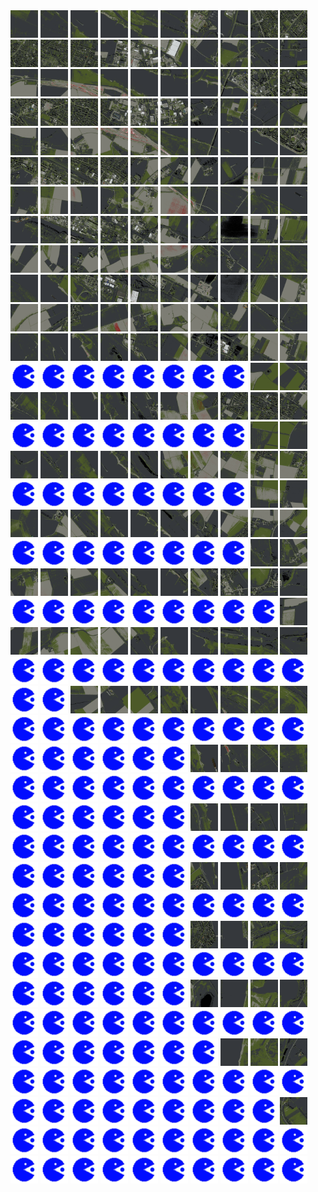 <html>
<div>
<img src="https://github.com/HakkaTjakka/NL_TILE_MAP/blob/main/18/633/-1035/r.6330.-10350.png" height="44" width="44">
<img src="https://github.com/HakkaTjakka/NL_TILE_MAP/blob/main/18/633/-1035/r.6331.-10350.png" height="44" width="44">
<img src="https://github.com/HakkaTjakka/NL_TILE_MAP/blob/main/18/633/-1035/r.6332.-10350.png" height="44" width="44">
<img src="https://github.com/HakkaTjakka/NL_TILE_MAP/blob/main/18/633/-1035/r.6333.-10350.png" height="44" width="44">
<img src="https://github.com/HakkaTjakka/NL_TILE_MAP/blob/main/18/633/-1035/r.6334.-10350.png" height="44" width="44">
<img src="https://github.com/HakkaTjakka/NL_TILE_MAP/blob/main/18/633/-1035/r.6335.-10350.png" height="44" width="44">
<img src="https://github.com/HakkaTjakka/NL_TILE_MAP/blob/main/18/633/-1035/r.6336.-10350.png" height="44" width="44">
<img src="https://github.com/HakkaTjakka/NL_TILE_MAP/blob/main/18/633/-1035/r.6337.-10350.png" height="44" width="44">
<img src="https://github.com/HakkaTjakka/NL_TILE_MAP/blob/main/18/633/-1035/r.6338.-10350.png" height="44" width="44">
<img src="https://github.com/HakkaTjakka/NL_TILE_MAP/blob/main/18/633/-1035/r.6339.-10350.png" height="44" width="44">
<img src="https://github.com/HakkaTjakka/NL_TILE_MAP/blob/main/18/634/-1035/r.6340.-10350.png" height="44" width="44">
<img src="https://github.com/HakkaTjakka/NL_TILE_MAP/blob/main/18/634/-1035/r.6341.-10350.png" height="44" width="44">
<img src="https://github.com/HakkaTjakka/NL_TILE_MAP/blob/main/18/634/-1035/r.6342.-10350.png" height="44" width="44">
<img src="https://github.com/HakkaTjakka/NL_TILE_MAP/blob/main/18/634/-1035/r.6343.-10350.png" height="44" width="44">
<img src="https://github.com/HakkaTjakka/NL_TILE_MAP/blob/main/18/634/-1035/r.6344.-10350.png" height="44" width="44">
<img src="https://github.com/HakkaTjakka/NL_TILE_MAP/blob/main/18/634/-1035/r.6345.-10350.png" height="44" width="44">
<img src="https://github.com/HakkaTjakka/NL_TILE_MAP/blob/main/18/634/-1035/r.6346.-10350.png" height="44" width="44">
<img src="https://github.com/HakkaTjakka/NL_TILE_MAP/blob/main/18/634/-1035/r.6347.-10350.png" height="44" width="44">
<img src="https://github.com/HakkaTjakka/NL_TILE_MAP/blob/main/18/634/-1035/r.6348.-10350.png" height="44" width="44">
<img src="https://github.com/HakkaTjakka/NL_TILE_MAP/blob/main/18/634/-1035/r.6349.-10350.png" height="44" width="44">
<br>
<img src="https://github.com/HakkaTjakka/NL_TILE_MAP/blob/main/18/633/-1035/r.6330.-10349.png" height="44" width="44">
<img src="https://github.com/HakkaTjakka/NL_TILE_MAP/blob/main/18/633/-1035/r.6331.-10349.png" height="44" width="44">
<img src="https://github.com/HakkaTjakka/NL_TILE_MAP/blob/main/18/633/-1035/r.6332.-10349.png" height="44" width="44">
<img src="https://github.com/HakkaTjakka/NL_TILE_MAP/blob/main/18/633/-1035/r.6333.-10349.png" height="44" width="44">
<img src="https://github.com/HakkaTjakka/NL_TILE_MAP/blob/main/18/633/-1035/r.6334.-10349.png" height="44" width="44">
<img src="https://github.com/HakkaTjakka/NL_TILE_MAP/blob/main/18/633/-1035/r.6335.-10349.png" height="44" width="44">
<img src="https://github.com/HakkaTjakka/NL_TILE_MAP/blob/main/18/633/-1035/r.6336.-10349.png" height="44" width="44">
<img src="https://github.com/HakkaTjakka/NL_TILE_MAP/blob/main/18/633/-1035/r.6337.-10349.png" height="44" width="44">
<img src="https://github.com/HakkaTjakka/NL_TILE_MAP/blob/main/18/633/-1035/r.6338.-10349.png" height="44" width="44">
<img src="https://github.com/HakkaTjakka/NL_TILE_MAP/blob/main/18/633/-1035/r.6339.-10349.png" height="44" width="44">
<img src="https://github.com/HakkaTjakka/NL_TILE_MAP/blob/main/18/634/-1035/r.6340.-10349.png" height="44" width="44">
<img src="https://github.com/HakkaTjakka/NL_TILE_MAP/blob/main/18/634/-1035/r.6341.-10349.png" height="44" width="44">
<img src="https://github.com/HakkaTjakka/NL_TILE_MAP/blob/main/18/634/-1035/r.6342.-10349.png" height="44" width="44">
<img src="https://github.com/HakkaTjakka/NL_TILE_MAP/blob/main/18/634/-1035/r.6343.-10349.png" height="44" width="44">
<img src="https://github.com/HakkaTjakka/NL_TILE_MAP/blob/main/18/634/-1035/r.6344.-10349.png" height="44" width="44">
<img src="https://github.com/HakkaTjakka/NL_TILE_MAP/blob/main/18/634/-1035/r.6345.-10349.png" height="44" width="44">
<img src="https://github.com/HakkaTjakka/NL_TILE_MAP/blob/main/18/634/-1035/r.6346.-10349.png" height="44" width="44">
<img src="https://github.com/HakkaTjakka/NL_TILE_MAP/blob/main/18/634/-1035/r.6347.-10349.png" height="44" width="44">
<img src="https://github.com/HakkaTjakka/NL_TILE_MAP/blob/main/18/634/-1035/r.6348.-10349.png" height="44" width="44">
<img src="https://github.com/HakkaTjakka/NL_TILE_MAP/blob/main/18/634/-1035/r.6349.-10349.png" height="44" width="44">
<br>
<img src="https://github.com/HakkaTjakka/NL_TILE_MAP/blob/main/18/633/-1035/r.6330.-10348.png" height="44" width="44">
<img src="https://github.com/HakkaTjakka/NL_TILE_MAP/blob/main/18/633/-1035/r.6331.-10348.png" height="44" width="44">
<img src="https://github.com/HakkaTjakka/NL_TILE_MAP/blob/main/18/633/-1035/r.6332.-10348.png" height="44" width="44">
<img src="https://github.com/HakkaTjakka/NL_TILE_MAP/blob/main/18/633/-1035/r.6333.-10348.png" height="44" width="44">
<img src="https://github.com/HakkaTjakka/NL_TILE_MAP/blob/main/18/633/-1035/r.6334.-10348.png" height="44" width="44">
<img src="https://github.com/HakkaTjakka/NL_TILE_MAP/blob/main/18/633/-1035/r.6335.-10348.png" height="44" width="44">
<img src="https://github.com/HakkaTjakka/NL_TILE_MAP/blob/main/18/633/-1035/r.6336.-10348.png" height="44" width="44">
<img src="https://github.com/HakkaTjakka/NL_TILE_MAP/blob/main/18/633/-1035/r.6337.-10348.png" height="44" width="44">
<img src="https://github.com/HakkaTjakka/NL_TILE_MAP/blob/main/18/633/-1035/r.6338.-10348.png" height="44" width="44">
<img src="https://github.com/HakkaTjakka/NL_TILE_MAP/blob/main/18/633/-1035/r.6339.-10348.png" height="44" width="44">
<img src="https://github.com/HakkaTjakka/NL_TILE_MAP/blob/main/18/634/-1035/r.6340.-10348.png" height="44" width="44">
<img src="https://github.com/HakkaTjakka/NL_TILE_MAP/blob/main/18/634/-1035/r.6341.-10348.png" height="44" width="44">
<img src="https://github.com/HakkaTjakka/NL_TILE_MAP/blob/main/18/634/-1035/r.6342.-10348.png" height="44" width="44">
<img src="https://github.com/HakkaTjakka/NL_TILE_MAP/blob/main/18/634/-1035/r.6343.-10348.png" height="44" width="44">
<img src="https://github.com/HakkaTjakka/NL_TILE_MAP/blob/main/18/634/-1035/r.6344.-10348.png" height="44" width="44">
<img src="https://github.com/HakkaTjakka/NL_TILE_MAP/blob/main/18/634/-1035/r.6345.-10348.png" height="44" width="44">
<img src="https://github.com/HakkaTjakka/NL_TILE_MAP/blob/main/18/634/-1035/r.6346.-10348.png" height="44" width="44">
<img src="https://github.com/HakkaTjakka/NL_TILE_MAP/blob/main/18/634/-1035/r.6347.-10348.png" height="44" width="44">
<img src="https://github.com/HakkaTjakka/NL_TILE_MAP/blob/main/18/634/-1035/r.6348.-10348.png" height="44" width="44">
<img src="https://github.com/HakkaTjakka/NL_TILE_MAP/blob/main/18/634/-1035/r.6349.-10348.png" height="44" width="44">
<br>
<img src="https://github.com/HakkaTjakka/NL_TILE_MAP/blob/main/18/633/-1035/r.6330.-10347.png" height="44" width="44">
<img src="https://github.com/HakkaTjakka/NL_TILE_MAP/blob/main/18/633/-1035/r.6331.-10347.png" height="44" width="44">
<img src="https://github.com/HakkaTjakka/NL_TILE_MAP/blob/main/18/633/-1035/r.6332.-10347.png" height="44" width="44">
<img src="https://github.com/HakkaTjakka/NL_TILE_MAP/blob/main/18/633/-1035/r.6333.-10347.png" height="44" width="44">
<img src="https://github.com/HakkaTjakka/NL_TILE_MAP/blob/main/18/633/-1035/r.6334.-10347.png" height="44" width="44">
<img src="https://github.com/HakkaTjakka/NL_TILE_MAP/blob/main/18/633/-1035/r.6335.-10347.png" height="44" width="44">
<img src="https://github.com/HakkaTjakka/NL_TILE_MAP/blob/main/18/633/-1035/r.6336.-10347.png" height="44" width="44">
<img src="https://github.com/HakkaTjakka/NL_TILE_MAP/blob/main/18/633/-1035/r.6337.-10347.png" height="44" width="44">
<img src="https://github.com/HakkaTjakka/NL_TILE_MAP/blob/main/18/633/-1035/r.6338.-10347.png" height="44" width="44">
<img src="https://github.com/HakkaTjakka/NL_TILE_MAP/blob/main/18/633/-1035/r.6339.-10347.png" height="44" width="44">
<img src="https://github.com/HakkaTjakka/NL_TILE_MAP/blob/main/18/634/-1035/r.6340.-10347.png" height="44" width="44">
<img src="https://github.com/HakkaTjakka/NL_TILE_MAP/blob/main/18/634/-1035/r.6341.-10347.png" height="44" width="44">
<img src="https://github.com/HakkaTjakka/NL_TILE_MAP/blob/main/18/634/-1035/r.6342.-10347.png" height="44" width="44">
<img src="https://github.com/HakkaTjakka/NL_TILE_MAP/blob/main/18/634/-1035/r.6343.-10347.png" height="44" width="44">
<img src="https://github.com/HakkaTjakka/NL_TILE_MAP/blob/main/18/634/-1035/r.6344.-10347.png" height="44" width="44">
<img src="https://github.com/HakkaTjakka/NL_TILE_MAP/blob/main/18/634/-1035/r.6345.-10347.png" height="44" width="44">
<img src="https://github.com/HakkaTjakka/NL_TILE_MAP/blob/main/18/634/-1035/r.6346.-10347.png" height="44" width="44">
<img src="https://github.com/HakkaTjakka/NL_TILE_MAP/blob/main/18/634/-1035/r.6347.-10347.png" height="44" width="44">
<img src="https://github.com/HakkaTjakka/NL_TILE_MAP/blob/main/18/634/-1035/r.6348.-10347.png" height="44" width="44">
<img src="https://github.com/HakkaTjakka/NL_TILE_MAP/blob/main/18/634/-1035/r.6349.-10347.png" height="44" width="44">
<br>
<img src="https://github.com/HakkaTjakka/NL_TILE_MAP/blob/main/18/633/-1035/r.6330.-10346.png" height="44" width="44">
<img src="https://github.com/HakkaTjakka/NL_TILE_MAP/blob/main/18/633/-1035/r.6331.-10346.png" height="44" width="44">
<img src="https://github.com/HakkaTjakka/NL_TILE_MAP/blob/main/18/633/-1035/r.6332.-10346.png" height="44" width="44">
<img src="https://github.com/HakkaTjakka/NL_TILE_MAP/blob/main/18/633/-1035/r.6333.-10346.png" height="44" width="44">
<img src="https://github.com/HakkaTjakka/NL_TILE_MAP/blob/main/18/633/-1035/r.6334.-10346.png" height="44" width="44">
<img src="https://github.com/HakkaTjakka/NL_TILE_MAP/blob/main/18/633/-1035/r.6335.-10346.png" height="44" width="44">
<img src="https://github.com/HakkaTjakka/NL_TILE_MAP/blob/main/18/633/-1035/r.6336.-10346.png" height="44" width="44">
<img src="https://github.com/HakkaTjakka/NL_TILE_MAP/blob/main/18/633/-1035/r.6337.-10346.png" height="44" width="44">
<img src="https://github.com/HakkaTjakka/NL_TILE_MAP/blob/main/18/633/-1035/r.6338.-10346.png" height="44" width="44">
<img src="https://github.com/HakkaTjakka/NL_TILE_MAP/blob/main/18/633/-1035/r.6339.-10346.png" height="44" width="44">
<img src="https://github.com/HakkaTjakka/NL_TILE_MAP/blob/main/18/634/-1035/r.6340.-10346.png" height="44" width="44">
<img src="https://github.com/HakkaTjakka/NL_TILE_MAP/blob/main/18/634/-1035/r.6341.-10346.png" height="44" width="44">
<img src="https://github.com/HakkaTjakka/NL_TILE_MAP/blob/main/18/634/-1035/r.6342.-10346.png" height="44" width="44">
<img src="https://github.com/HakkaTjakka/NL_TILE_MAP/blob/main/18/634/-1035/r.6343.-10346.png" height="44" width="44">
<img src="https://github.com/HakkaTjakka/NL_TILE_MAP/blob/main/18/634/-1035/r.6344.-10346.png" height="44" width="44">
<img src="https://github.com/HakkaTjakka/NL_TILE_MAP/blob/main/18/634/-1035/r.6345.-10346.png" height="44" width="44">
<img src="https://github.com/HakkaTjakka/NL_TILE_MAP/blob/main/18/634/-1035/r.6346.-10346.png" height="44" width="44">
<img src="https://github.com/HakkaTjakka/NL_TILE_MAP/blob/main/18/634/-1035/r.6347.-10346.png" height="44" width="44">
<img src="https://github.com/HakkaTjakka/NL_TILE_MAP/blob/main/18/634/-1035/r.6348.-10346.png" height="44" width="44">
<img src="https://github.com/HakkaTjakka/NL_TILE_MAP/blob/main/18/634/-1035/r.6349.-10346.png" height="44" width="44">
<br>
<img src="https://github.com/HakkaTjakka/NL_TILE_MAP/blob/main/18/633/-1035/r.6330.-10345.png" height="44" width="44">
<img src="https://github.com/HakkaTjakka/NL_TILE_MAP/blob/main/18/633/-1035/r.6331.-10345.png" height="44" width="44">
<img src="https://github.com/HakkaTjakka/NL_TILE_MAP/blob/main/18/633/-1035/r.6332.-10345.png" height="44" width="44">
<img src="https://github.com/HakkaTjakka/NL_TILE_MAP/blob/main/18/633/-1035/r.6333.-10345.png" height="44" width="44">
<img src="https://github.com/HakkaTjakka/NL_TILE_MAP/blob/main/18/633/-1035/r.6334.-10345.png" height="44" width="44">
<img src="https://github.com/HakkaTjakka/NL_TILE_MAP/blob/main/18/633/-1035/r.6335.-10345.png" height="44" width="44">
<img src="https://github.com/HakkaTjakka/NL_TILE_MAP/blob/main/18/633/-1035/r.6336.-10345.png" height="44" width="44">
<img src="https://github.com/HakkaTjakka/NL_TILE_MAP/blob/main/18/633/-1035/r.6337.-10345.png" height="44" width="44">
<img src="https://github.com/HakkaTjakka/NL_TILE_MAP/blob/main/18/633/-1035/r.6338.-10345.png" height="44" width="44">
<img src="https://github.com/HakkaTjakka/NL_TILE_MAP/blob/main/18/633/-1035/r.6339.-10345.png" height="44" width="44">
<img src="https://github.com/HakkaTjakka/NL_TILE_MAP/blob/main/18/634/-1035/r.6340.-10345.png" height="44" width="44">
<img src="https://github.com/HakkaTjakka/NL_TILE_MAP/blob/main/18/634/-1035/r.6341.-10345.png" height="44" width="44">
<img src="https://github.com/HakkaTjakka/NL_TILE_MAP/blob/main/18/634/-1035/r.6342.-10345.png" height="44" width="44">
<img src="https://github.com/HakkaTjakka/NL_TILE_MAP/blob/main/18/634/-1035/r.6343.-10345.png" height="44" width="44">
<img src="https://github.com/HakkaTjakka/NL_TILE_MAP/blob/main/18/634/-1035/r.6344.-10345.png" height="44" width="44">
<img src="https://github.com/HakkaTjakka/NL_TILE_MAP/blob/main/18/634/-1035/r.6345.-10345.png" height="44" width="44">
<img src="https://github.com/HakkaTjakka/NL_TILE_MAP/blob/main/18/634/-1035/r.6346.-10345.png" height="44" width="44">
<img src="https://github.com/HakkaTjakka/NL_TILE_MAP/blob/main/18/634/-1035/r.6347.-10345.png" height="44" width="44">
<img src="https://github.com/HakkaTjakka/NL_TILE_MAP/blob/main/18/634/-1035/r.6348.-10345.png" height="44" width="44">
<img src="https://github.com/HakkaTjakka/NL_TILE_MAP/blob/main/18/634/-1035/r.6349.-10345.png" height="44" width="44">
<br>
<img src="https://github.com/HakkaTjakka/NL_TILE_MAP/blob/main/source.png" height="44" width="44">
<img src="https://github.com/HakkaTjakka/NL_TILE_MAP/blob/main/source.png" height="44" width="44">
<img src="https://github.com/HakkaTjakka/NL_TILE_MAP/blob/main/source.png" height="44" width="44">
<img src="https://github.com/HakkaTjakka/NL_TILE_MAP/blob/main/source.png" height="44" width="44">
<img src="https://github.com/HakkaTjakka/NL_TILE_MAP/blob/main/source.png" height="44" width="44">
<img src="https://github.com/HakkaTjakka/NL_TILE_MAP/blob/main/source.png" height="44" width="44">
<img src="https://github.com/HakkaTjakka/NL_TILE_MAP/blob/main/source.png" height="44" width="44">
<img src="https://github.com/HakkaTjakka/NL_TILE_MAP/blob/main/source.png" height="44" width="44">
<img src="https://github.com/HakkaTjakka/NL_TILE_MAP/blob/main/18/633/-1035/r.6338.-10344.png" height="44" width="44">
<img src="https://github.com/HakkaTjakka/NL_TILE_MAP/blob/main/18/633/-1035/r.6339.-10344.png" height="44" width="44">
<img src="https://github.com/HakkaTjakka/NL_TILE_MAP/blob/main/18/634/-1035/r.6340.-10344.png" height="44" width="44">
<img src="https://github.com/HakkaTjakka/NL_TILE_MAP/blob/main/18/634/-1035/r.6341.-10344.png" height="44" width="44">
<img src="https://github.com/HakkaTjakka/NL_TILE_MAP/blob/main/18/634/-1035/r.6342.-10344.png" height="44" width="44">
<img src="https://github.com/HakkaTjakka/NL_TILE_MAP/blob/main/18/634/-1035/r.6343.-10344.png" height="44" width="44">
<img src="https://github.com/HakkaTjakka/NL_TILE_MAP/blob/main/18/634/-1035/r.6344.-10344.png" height="44" width="44">
<img src="https://github.com/HakkaTjakka/NL_TILE_MAP/blob/main/18/634/-1035/r.6345.-10344.png" height="44" width="44">
<img src="https://github.com/HakkaTjakka/NL_TILE_MAP/blob/main/18/634/-1035/r.6346.-10344.png" height="44" width="44">
<img src="https://github.com/HakkaTjakka/NL_TILE_MAP/blob/main/18/634/-1035/r.6347.-10344.png" height="44" width="44">
<img src="https://github.com/HakkaTjakka/NL_TILE_MAP/blob/main/18/634/-1035/r.6348.-10344.png" height="44" width="44">
<img src="https://github.com/HakkaTjakka/NL_TILE_MAP/blob/main/18/634/-1035/r.6349.-10344.png" height="44" width="44">
<br>
<img src="https://github.com/HakkaTjakka/NL_TILE_MAP/blob/main/source.png" height="44" width="44">
<img src="https://github.com/HakkaTjakka/NL_TILE_MAP/blob/main/source.png" height="44" width="44">
<img src="https://github.com/HakkaTjakka/NL_TILE_MAP/blob/main/source.png" height="44" width="44">
<img src="https://github.com/HakkaTjakka/NL_TILE_MAP/blob/main/source.png" height="44" width="44">
<img src="https://github.com/HakkaTjakka/NL_TILE_MAP/blob/main/source.png" height="44" width="44">
<img src="https://github.com/HakkaTjakka/NL_TILE_MAP/blob/main/source.png" height="44" width="44">
<img src="https://github.com/HakkaTjakka/NL_TILE_MAP/blob/main/source.png" height="44" width="44">
<img src="https://github.com/HakkaTjakka/NL_TILE_MAP/blob/main/source.png" height="44" width="44">
<img src="https://github.com/HakkaTjakka/NL_TILE_MAP/blob/main/18/633/-1035/r.6338.-10343.png" height="44" width="44">
<img src="https://github.com/HakkaTjakka/NL_TILE_MAP/blob/main/18/633/-1035/r.6339.-10343.png" height="44" width="44">
<img src="https://github.com/HakkaTjakka/NL_TILE_MAP/blob/main/18/634/-1035/r.6340.-10343.png" height="44" width="44">
<img src="https://github.com/HakkaTjakka/NL_TILE_MAP/blob/main/18/634/-1035/r.6341.-10343.png" height="44" width="44">
<img src="https://github.com/HakkaTjakka/NL_TILE_MAP/blob/main/18/634/-1035/r.6342.-10343.png" height="44" width="44">
<img src="https://github.com/HakkaTjakka/NL_TILE_MAP/blob/main/18/634/-1035/r.6343.-10343.png" height="44" width="44">
<img src="https://github.com/HakkaTjakka/NL_TILE_MAP/blob/main/18/634/-1035/r.6344.-10343.png" height="44" width="44">
<img src="https://github.com/HakkaTjakka/NL_TILE_MAP/blob/main/18/634/-1035/r.6345.-10343.png" height="44" width="44">
<img src="https://github.com/HakkaTjakka/NL_TILE_MAP/blob/main/18/634/-1035/r.6346.-10343.png" height="44" width="44">
<img src="https://github.com/HakkaTjakka/NL_TILE_MAP/blob/main/18/634/-1035/r.6347.-10343.png" height="44" width="44">
<img src="https://github.com/HakkaTjakka/NL_TILE_MAP/blob/main/18/634/-1035/r.6348.-10343.png" height="44" width="44">
<img src="https://github.com/HakkaTjakka/NL_TILE_MAP/blob/main/18/634/-1035/r.6349.-10343.png" height="44" width="44">
<br>
<img src="https://github.com/HakkaTjakka/NL_TILE_MAP/blob/main/source.png" height="44" width="44">
<img src="https://github.com/HakkaTjakka/NL_TILE_MAP/blob/main/source.png" height="44" width="44">
<img src="https://github.com/HakkaTjakka/NL_TILE_MAP/blob/main/source.png" height="44" width="44">
<img src="https://github.com/HakkaTjakka/NL_TILE_MAP/blob/main/source.png" height="44" width="44">
<img src="https://github.com/HakkaTjakka/NL_TILE_MAP/blob/main/source.png" height="44" width="44">
<img src="https://github.com/HakkaTjakka/NL_TILE_MAP/blob/main/source.png" height="44" width="44">
<img src="https://github.com/HakkaTjakka/NL_TILE_MAP/blob/main/source.png" height="44" width="44">
<img src="https://github.com/HakkaTjakka/NL_TILE_MAP/blob/main/source.png" height="44" width="44">
<img src="https://github.com/HakkaTjakka/NL_TILE_MAP/blob/main/18/633/-1035/r.6338.-10342.png" height="44" width="44">
<img src="https://github.com/HakkaTjakka/NL_TILE_MAP/blob/main/18/633/-1035/r.6339.-10342.png" height="44" width="44">
<img src="https://github.com/HakkaTjakka/NL_TILE_MAP/blob/main/18/634/-1035/r.6340.-10342.png" height="44" width="44">
<img src="https://github.com/HakkaTjakka/NL_TILE_MAP/blob/main/18/634/-1035/r.6341.-10342.png" height="44" width="44">
<img src="https://github.com/HakkaTjakka/NL_TILE_MAP/blob/main/18/634/-1035/r.6342.-10342.png" height="44" width="44">
<img src="https://github.com/HakkaTjakka/NL_TILE_MAP/blob/main/18/634/-1035/r.6343.-10342.png" height="44" width="44">
<img src="https://github.com/HakkaTjakka/NL_TILE_MAP/blob/main/18/634/-1035/r.6344.-10342.png" height="44" width="44">
<img src="https://github.com/HakkaTjakka/NL_TILE_MAP/blob/main/18/634/-1035/r.6345.-10342.png" height="44" width="44">
<img src="https://github.com/HakkaTjakka/NL_TILE_MAP/blob/main/18/634/-1035/r.6346.-10342.png" height="44" width="44">
<img src="https://github.com/HakkaTjakka/NL_TILE_MAP/blob/main/18/634/-1035/r.6347.-10342.png" height="44" width="44">
<img src="https://github.com/HakkaTjakka/NL_TILE_MAP/blob/main/18/634/-1035/r.6348.-10342.png" height="44" width="44">
<img src="https://github.com/HakkaTjakka/NL_TILE_MAP/blob/main/18/634/-1035/r.6349.-10342.png" height="44" width="44">
<br>
<img src="https://github.com/HakkaTjakka/NL_TILE_MAP/blob/main/source.png" height="44" width="44">
<img src="https://github.com/HakkaTjakka/NL_TILE_MAP/blob/main/source.png" height="44" width="44">
<img src="https://github.com/HakkaTjakka/NL_TILE_MAP/blob/main/source.png" height="44" width="44">
<img src="https://github.com/HakkaTjakka/NL_TILE_MAP/blob/main/source.png" height="44" width="44">
<img src="https://github.com/HakkaTjakka/NL_TILE_MAP/blob/main/source.png" height="44" width="44">
<img src="https://github.com/HakkaTjakka/NL_TILE_MAP/blob/main/source.png" height="44" width="44">
<img src="https://github.com/HakkaTjakka/NL_TILE_MAP/blob/main/source.png" height="44" width="44">
<img src="https://github.com/HakkaTjakka/NL_TILE_MAP/blob/main/source.png" height="44" width="44">
<img src="https://github.com/HakkaTjakka/NL_TILE_MAP/blob/main/18/633/-1035/r.6338.-10341.png" height="44" width="44">
<img src="https://github.com/HakkaTjakka/NL_TILE_MAP/blob/main/18/633/-1035/r.6339.-10341.png" height="44" width="44">
<img src="https://github.com/HakkaTjakka/NL_TILE_MAP/blob/main/18/634/-1035/r.6340.-10341.png" height="44" width="44">
<img src="https://github.com/HakkaTjakka/NL_TILE_MAP/blob/main/18/634/-1035/r.6341.-10341.png" height="44" width="44">
<img src="https://github.com/HakkaTjakka/NL_TILE_MAP/blob/main/18/634/-1035/r.6342.-10341.png" height="44" width="44">
<img src="https://github.com/HakkaTjakka/NL_TILE_MAP/blob/main/18/634/-1035/r.6343.-10341.png" height="44" width="44">
<img src="https://github.com/HakkaTjakka/NL_TILE_MAP/blob/main/18/634/-1035/r.6344.-10341.png" height="44" width="44">
<img src="https://github.com/HakkaTjakka/NL_TILE_MAP/blob/main/18/634/-1035/r.6345.-10341.png" height="44" width="44">
<img src="https://github.com/HakkaTjakka/NL_TILE_MAP/blob/main/18/634/-1035/r.6346.-10341.png" height="44" width="44">
<img src="https://github.com/HakkaTjakka/NL_TILE_MAP/blob/main/18/634/-1035/r.6347.-10341.png" height="44" width="44">
<img src="https://github.com/HakkaTjakka/NL_TILE_MAP/blob/main/18/634/-1035/r.6348.-10341.png" height="44" width="44">
<img src="https://github.com/HakkaTjakka/NL_TILE_MAP/blob/main/18/634/-1035/r.6349.-10341.png" height="44" width="44">
<br>
<img src="https://github.com/HakkaTjakka/NL_TILE_MAP/blob/main/source.png" height="44" width="44">
<img src="https://github.com/HakkaTjakka/NL_TILE_MAP/blob/main/source.png" height="44" width="44">
<img src="https://github.com/HakkaTjakka/NL_TILE_MAP/blob/main/source.png" height="44" width="44">
<img src="https://github.com/HakkaTjakka/NL_TILE_MAP/blob/main/source.png" height="44" width="44">
<img src="https://github.com/HakkaTjakka/NL_TILE_MAP/blob/main/source.png" height="44" width="44">
<img src="https://github.com/HakkaTjakka/NL_TILE_MAP/blob/main/source.png" height="44" width="44">
<img src="https://github.com/HakkaTjakka/NL_TILE_MAP/blob/main/source.png" height="44" width="44">
<img src="https://github.com/HakkaTjakka/NL_TILE_MAP/blob/main/source.png" height="44" width="44">
<img src="https://github.com/HakkaTjakka/NL_TILE_MAP/blob/main/source.png" height="44" width="44">
<img src="https://github.com/HakkaTjakka/NL_TILE_MAP/blob/main/18/633/-1034/r.6339.-10340.png" height="44" width="44">
<img src="https://github.com/HakkaTjakka/NL_TILE_MAP/blob/main/18/634/-1034/r.6340.-10340.png" height="44" width="44">
<img src="https://github.com/HakkaTjakka/NL_TILE_MAP/blob/main/18/634/-1034/r.6341.-10340.png" height="44" width="44">
<img src="https://github.com/HakkaTjakka/NL_TILE_MAP/blob/main/18/634/-1034/r.6342.-10340.png" height="44" width="44">
<img src="https://github.com/HakkaTjakka/NL_TILE_MAP/blob/main/18/634/-1034/r.6343.-10340.png" height="44" width="44">
<img src="https://github.com/HakkaTjakka/NL_TILE_MAP/blob/main/18/634/-1034/r.6344.-10340.png" height="44" width="44">
<img src="https://github.com/HakkaTjakka/NL_TILE_MAP/blob/main/18/634/-1034/r.6345.-10340.png" height="44" width="44">
<img src="https://github.com/HakkaTjakka/NL_TILE_MAP/blob/main/18/634/-1034/r.6346.-10340.png" height="44" width="44">
<img src="https://github.com/HakkaTjakka/NL_TILE_MAP/blob/main/18/634/-1034/r.6347.-10340.png" height="44" width="44">
<img src="https://github.com/HakkaTjakka/NL_TILE_MAP/blob/main/18/634/-1034/r.6348.-10340.png" height="44" width="44">
<img src="https://github.com/HakkaTjakka/NL_TILE_MAP/blob/main/18/634/-1034/r.6349.-10340.png" height="44" width="44">
<br>
<img src="https://github.com/HakkaTjakka/NL_TILE_MAP/blob/main/source.png" height="44" width="44">
<img src="https://github.com/HakkaTjakka/NL_TILE_MAP/blob/main/source.png" height="44" width="44">
<img src="https://github.com/HakkaTjakka/NL_TILE_MAP/blob/main/source.png" height="44" width="44">
<img src="https://github.com/HakkaTjakka/NL_TILE_MAP/blob/main/source.png" height="44" width="44">
<img src="https://github.com/HakkaTjakka/NL_TILE_MAP/blob/main/source.png" height="44" width="44">
<img src="https://github.com/HakkaTjakka/NL_TILE_MAP/blob/main/source.png" height="44" width="44">
<img src="https://github.com/HakkaTjakka/NL_TILE_MAP/blob/main/source.png" height="44" width="44">
<img src="https://github.com/HakkaTjakka/NL_TILE_MAP/blob/main/source.png" height="44" width="44">
<img src="https://github.com/HakkaTjakka/NL_TILE_MAP/blob/main/source.png" height="44" width="44">
<img src="https://github.com/HakkaTjakka/NL_TILE_MAP/blob/main/source.png" height="44" width="44">
<img src="https://github.com/HakkaTjakka/NL_TILE_MAP/blob/main/source.png" height="44" width="44">
<img src="https://github.com/HakkaTjakka/NL_TILE_MAP/blob/main/source.png" height="44" width="44">
<img src="https://github.com/HakkaTjakka/NL_TILE_MAP/blob/main/18/634/-1034/r.6342.-10339.png" height="44" width="44">
<img src="https://github.com/HakkaTjakka/NL_TILE_MAP/blob/main/18/634/-1034/r.6343.-10339.png" height="44" width="44">
<img src="https://github.com/HakkaTjakka/NL_TILE_MAP/blob/main/18/634/-1034/r.6344.-10339.png" height="44" width="44">
<img src="https://github.com/HakkaTjakka/NL_TILE_MAP/blob/main/18/634/-1034/r.6345.-10339.png" height="44" width="44">
<img src="https://github.com/HakkaTjakka/NL_TILE_MAP/blob/main/18/634/-1034/r.6346.-10339.png" height="44" width="44">
<img src="https://github.com/HakkaTjakka/NL_TILE_MAP/blob/main/18/634/-1034/r.6347.-10339.png" height="44" width="44">
<img src="https://github.com/HakkaTjakka/NL_TILE_MAP/blob/main/18/634/-1034/r.6348.-10339.png" height="44" width="44">
<img src="https://github.com/HakkaTjakka/NL_TILE_MAP/blob/main/18/634/-1034/r.6349.-10339.png" height="44" width="44">
<br>
<img src="https://github.com/HakkaTjakka/NL_TILE_MAP/blob/main/source.png" height="44" width="44">
<img src="https://github.com/HakkaTjakka/NL_TILE_MAP/blob/main/source.png" height="44" width="44">
<img src="https://github.com/HakkaTjakka/NL_TILE_MAP/blob/main/source.png" height="44" width="44">
<img src="https://github.com/HakkaTjakka/NL_TILE_MAP/blob/main/source.png" height="44" width="44">
<img src="https://github.com/HakkaTjakka/NL_TILE_MAP/blob/main/source.png" height="44" width="44">
<img src="https://github.com/HakkaTjakka/NL_TILE_MAP/blob/main/source.png" height="44" width="44">
<img src="https://github.com/HakkaTjakka/NL_TILE_MAP/blob/main/source.png" height="44" width="44">
<img src="https://github.com/HakkaTjakka/NL_TILE_MAP/blob/main/source.png" height="44" width="44">
<img src="https://github.com/HakkaTjakka/NL_TILE_MAP/blob/main/source.png" height="44" width="44">
<img src="https://github.com/HakkaTjakka/NL_TILE_MAP/blob/main/source.png" height="44" width="44">
<img src="https://github.com/HakkaTjakka/NL_TILE_MAP/blob/main/source.png" height="44" width="44">
<img src="https://github.com/HakkaTjakka/NL_TILE_MAP/blob/main/source.png" height="44" width="44">
<img src="https://github.com/HakkaTjakka/NL_TILE_MAP/blob/main/source.png" height="44" width="44">
<img src="https://github.com/HakkaTjakka/NL_TILE_MAP/blob/main/source.png" height="44" width="44">
<img src="https://github.com/HakkaTjakka/NL_TILE_MAP/blob/main/source.png" height="44" width="44">
<img src="https://github.com/HakkaTjakka/NL_TILE_MAP/blob/main/source.png" height="44" width="44">
<img src="https://github.com/HakkaTjakka/NL_TILE_MAP/blob/main/18/634/-1034/r.6346.-10338.png" height="44" width="44">
<img src="https://github.com/HakkaTjakka/NL_TILE_MAP/blob/main/18/634/-1034/r.6347.-10338.png" height="44" width="44">
<img src="https://github.com/HakkaTjakka/NL_TILE_MAP/blob/main/18/634/-1034/r.6348.-10338.png" height="44" width="44">
<img src="https://github.com/HakkaTjakka/NL_TILE_MAP/blob/main/18/634/-1034/r.6349.-10338.png" height="44" width="44">
<br>
<img src="https://github.com/HakkaTjakka/NL_TILE_MAP/blob/main/source.png" height="44" width="44">
<img src="https://github.com/HakkaTjakka/NL_TILE_MAP/blob/main/source.png" height="44" width="44">
<img src="https://github.com/HakkaTjakka/NL_TILE_MAP/blob/main/source.png" height="44" width="44">
<img src="https://github.com/HakkaTjakka/NL_TILE_MAP/blob/main/source.png" height="44" width="44">
<img src="https://github.com/HakkaTjakka/NL_TILE_MAP/blob/main/source.png" height="44" width="44">
<img src="https://github.com/HakkaTjakka/NL_TILE_MAP/blob/main/source.png" height="44" width="44">
<img src="https://github.com/HakkaTjakka/NL_TILE_MAP/blob/main/source.png" height="44" width="44">
<img src="https://github.com/HakkaTjakka/NL_TILE_MAP/blob/main/source.png" height="44" width="44">
<img src="https://github.com/HakkaTjakka/NL_TILE_MAP/blob/main/source.png" height="44" width="44">
<img src="https://github.com/HakkaTjakka/NL_TILE_MAP/blob/main/source.png" height="44" width="44">
<img src="https://github.com/HakkaTjakka/NL_TILE_MAP/blob/main/source.png" height="44" width="44">
<img src="https://github.com/HakkaTjakka/NL_TILE_MAP/blob/main/source.png" height="44" width="44">
<img src="https://github.com/HakkaTjakka/NL_TILE_MAP/blob/main/source.png" height="44" width="44">
<img src="https://github.com/HakkaTjakka/NL_TILE_MAP/blob/main/source.png" height="44" width="44">
<img src="https://github.com/HakkaTjakka/NL_TILE_MAP/blob/main/source.png" height="44" width="44">
<img src="https://github.com/HakkaTjakka/NL_TILE_MAP/blob/main/source.png" height="44" width="44">
<img src="https://github.com/HakkaTjakka/NL_TILE_MAP/blob/main/18/634/-1034/r.6346.-10337.png" height="44" width="44">
<img src="https://github.com/HakkaTjakka/NL_TILE_MAP/blob/main/18/634/-1034/r.6347.-10337.png" height="44" width="44">
<img src="https://github.com/HakkaTjakka/NL_TILE_MAP/blob/main/18/634/-1034/r.6348.-10337.png" height="44" width="44">
<img src="https://github.com/HakkaTjakka/NL_TILE_MAP/blob/main/18/634/-1034/r.6349.-10337.png" height="44" width="44">
<br>
<img src="https://github.com/HakkaTjakka/NL_TILE_MAP/blob/main/source.png" height="44" width="44">
<img src="https://github.com/HakkaTjakka/NL_TILE_MAP/blob/main/source.png" height="44" width="44">
<img src="https://github.com/HakkaTjakka/NL_TILE_MAP/blob/main/source.png" height="44" width="44">
<img src="https://github.com/HakkaTjakka/NL_TILE_MAP/blob/main/source.png" height="44" width="44">
<img src="https://github.com/HakkaTjakka/NL_TILE_MAP/blob/main/source.png" height="44" width="44">
<img src="https://github.com/HakkaTjakka/NL_TILE_MAP/blob/main/source.png" height="44" width="44">
<img src="https://github.com/HakkaTjakka/NL_TILE_MAP/blob/main/source.png" height="44" width="44">
<img src="https://github.com/HakkaTjakka/NL_TILE_MAP/blob/main/source.png" height="44" width="44">
<img src="https://github.com/HakkaTjakka/NL_TILE_MAP/blob/main/source.png" height="44" width="44">
<img src="https://github.com/HakkaTjakka/NL_TILE_MAP/blob/main/source.png" height="44" width="44">
<img src="https://github.com/HakkaTjakka/NL_TILE_MAP/blob/main/source.png" height="44" width="44">
<img src="https://github.com/HakkaTjakka/NL_TILE_MAP/blob/main/source.png" height="44" width="44">
<img src="https://github.com/HakkaTjakka/NL_TILE_MAP/blob/main/source.png" height="44" width="44">
<img src="https://github.com/HakkaTjakka/NL_TILE_MAP/blob/main/source.png" height="44" width="44">
<img src="https://github.com/HakkaTjakka/NL_TILE_MAP/blob/main/source.png" height="44" width="44">
<img src="https://github.com/HakkaTjakka/NL_TILE_MAP/blob/main/source.png" height="44" width="44">
<img src="https://github.com/HakkaTjakka/NL_TILE_MAP/blob/main/18/634/-1034/r.6346.-10336.png" height="44" width="44">
<img src="https://github.com/HakkaTjakka/NL_TILE_MAP/blob/main/18/634/-1034/r.6347.-10336.png" height="44" width="44">
<img src="https://github.com/HakkaTjakka/NL_TILE_MAP/blob/main/18/634/-1034/r.6348.-10336.png" height="44" width="44">
<img src="https://github.com/HakkaTjakka/NL_TILE_MAP/blob/main/18/634/-1034/r.6349.-10336.png" height="44" width="44">
<br>
<img src="https://github.com/HakkaTjakka/NL_TILE_MAP/blob/main/source.png" height="44" width="44">
<img src="https://github.com/HakkaTjakka/NL_TILE_MAP/blob/main/source.png" height="44" width="44">
<img src="https://github.com/HakkaTjakka/NL_TILE_MAP/blob/main/source.png" height="44" width="44">
<img src="https://github.com/HakkaTjakka/NL_TILE_MAP/blob/main/source.png" height="44" width="44">
<img src="https://github.com/HakkaTjakka/NL_TILE_MAP/blob/main/source.png" height="44" width="44">
<img src="https://github.com/HakkaTjakka/NL_TILE_MAP/blob/main/source.png" height="44" width="44">
<img src="https://github.com/HakkaTjakka/NL_TILE_MAP/blob/main/source.png" height="44" width="44">
<img src="https://github.com/HakkaTjakka/NL_TILE_MAP/blob/main/source.png" height="44" width="44">
<img src="https://github.com/HakkaTjakka/NL_TILE_MAP/blob/main/source.png" height="44" width="44">
<img src="https://github.com/HakkaTjakka/NL_TILE_MAP/blob/main/source.png" height="44" width="44">
<img src="https://github.com/HakkaTjakka/NL_TILE_MAP/blob/main/source.png" height="44" width="44">
<img src="https://github.com/HakkaTjakka/NL_TILE_MAP/blob/main/source.png" height="44" width="44">
<img src="https://github.com/HakkaTjakka/NL_TILE_MAP/blob/main/source.png" height="44" width="44">
<img src="https://github.com/HakkaTjakka/NL_TILE_MAP/blob/main/source.png" height="44" width="44">
<img src="https://github.com/HakkaTjakka/NL_TILE_MAP/blob/main/source.png" height="44" width="44">
<img src="https://github.com/HakkaTjakka/NL_TILE_MAP/blob/main/source.png" height="44" width="44">
<img src="https://github.com/HakkaTjakka/NL_TILE_MAP/blob/main/18/634/-1034/r.6346.-10335.png" height="44" width="44">
<img src="https://github.com/HakkaTjakka/NL_TILE_MAP/blob/main/18/634/-1034/r.6347.-10335.png" height="44" width="44">
<img src="https://github.com/HakkaTjakka/NL_TILE_MAP/blob/main/18/634/-1034/r.6348.-10335.png" height="44" width="44">
<img src="https://github.com/HakkaTjakka/NL_TILE_MAP/blob/main/18/634/-1034/r.6349.-10335.png" height="44" width="44">
<br>
<img src="https://github.com/HakkaTjakka/NL_TILE_MAP/blob/main/source.png" height="44" width="44">
<img src="https://github.com/HakkaTjakka/NL_TILE_MAP/blob/main/source.png" height="44" width="44">
<img src="https://github.com/HakkaTjakka/NL_TILE_MAP/blob/main/source.png" height="44" width="44">
<img src="https://github.com/HakkaTjakka/NL_TILE_MAP/blob/main/source.png" height="44" width="44">
<img src="https://github.com/HakkaTjakka/NL_TILE_MAP/blob/main/source.png" height="44" width="44">
<img src="https://github.com/HakkaTjakka/NL_TILE_MAP/blob/main/source.png" height="44" width="44">
<img src="https://github.com/HakkaTjakka/NL_TILE_MAP/blob/main/source.png" height="44" width="44">
<img src="https://github.com/HakkaTjakka/NL_TILE_MAP/blob/main/source.png" height="44" width="44">
<img src="https://github.com/HakkaTjakka/NL_TILE_MAP/blob/main/source.png" height="44" width="44">
<img src="https://github.com/HakkaTjakka/NL_TILE_MAP/blob/main/source.png" height="44" width="44">
<img src="https://github.com/HakkaTjakka/NL_TILE_MAP/blob/main/source.png" height="44" width="44">
<img src="https://github.com/HakkaTjakka/NL_TILE_MAP/blob/main/source.png" height="44" width="44">
<img src="https://github.com/HakkaTjakka/NL_TILE_MAP/blob/main/source.png" height="44" width="44">
<img src="https://github.com/HakkaTjakka/NL_TILE_MAP/blob/main/source.png" height="44" width="44">
<img src="https://github.com/HakkaTjakka/NL_TILE_MAP/blob/main/source.png" height="44" width="44">
<img src="https://github.com/HakkaTjakka/NL_TILE_MAP/blob/main/source.png" height="44" width="44">
<img src="https://github.com/HakkaTjakka/NL_TILE_MAP/blob/main/18/634/-1034/r.6346.-10334.png" height="44" width="44">
<img src="https://github.com/HakkaTjakka/NL_TILE_MAP/blob/main/18/634/-1034/r.6347.-10334.png" height="44" width="44">
<img src="https://github.com/HakkaTjakka/NL_TILE_MAP/blob/main/18/634/-1034/r.6348.-10334.png" height="44" width="44">
<img src="https://github.com/HakkaTjakka/NL_TILE_MAP/blob/main/18/634/-1034/r.6349.-10334.png" height="44" width="44">
<br>
<img src="https://github.com/HakkaTjakka/NL_TILE_MAP/blob/main/source.png" height="44" width="44">
<img src="https://github.com/HakkaTjakka/NL_TILE_MAP/blob/main/source.png" height="44" width="44">
<img src="https://github.com/HakkaTjakka/NL_TILE_MAP/blob/main/source.png" height="44" width="44">
<img src="https://github.com/HakkaTjakka/NL_TILE_MAP/blob/main/source.png" height="44" width="44">
<img src="https://github.com/HakkaTjakka/NL_TILE_MAP/blob/main/source.png" height="44" width="44">
<img src="https://github.com/HakkaTjakka/NL_TILE_MAP/blob/main/source.png" height="44" width="44">
<img src="https://github.com/HakkaTjakka/NL_TILE_MAP/blob/main/source.png" height="44" width="44">
<img src="https://github.com/HakkaTjakka/NL_TILE_MAP/blob/main/source.png" height="44" width="44">
<img src="https://github.com/HakkaTjakka/NL_TILE_MAP/blob/main/source.png" height="44" width="44">
<img src="https://github.com/HakkaTjakka/NL_TILE_MAP/blob/main/source.png" height="44" width="44">
<img src="https://github.com/HakkaTjakka/NL_TILE_MAP/blob/main/source.png" height="44" width="44">
<img src="https://github.com/HakkaTjakka/NL_TILE_MAP/blob/main/source.png" height="44" width="44">
<img src="https://github.com/HakkaTjakka/NL_TILE_MAP/blob/main/source.png" height="44" width="44">
<img src="https://github.com/HakkaTjakka/NL_TILE_MAP/blob/main/source.png" height="44" width="44">
<img src="https://github.com/HakkaTjakka/NL_TILE_MAP/blob/main/source.png" height="44" width="44">
<img src="https://github.com/HakkaTjakka/NL_TILE_MAP/blob/main/source.png" height="44" width="44">
<img src="https://github.com/HakkaTjakka/NL_TILE_MAP/blob/main/source.png" height="44" width="44">
<img src="https://github.com/HakkaTjakka/NL_TILE_MAP/blob/main/18/634/-1034/r.6347.-10333.png" height="44" width="44">
<img src="https://github.com/HakkaTjakka/NL_TILE_MAP/blob/main/18/634/-1034/r.6348.-10333.png" height="44" width="44">
<img src="https://github.com/HakkaTjakka/NL_TILE_MAP/blob/main/18/634/-1034/r.6349.-10333.png" height="44" width="44">
<br>
<img src="https://github.com/HakkaTjakka/NL_TILE_MAP/blob/main/source.png" height="44" width="44">
<img src="https://github.com/HakkaTjakka/NL_TILE_MAP/blob/main/source.png" height="44" width="44">
<img src="https://github.com/HakkaTjakka/NL_TILE_MAP/blob/main/source.png" height="44" width="44">
<img src="https://github.com/HakkaTjakka/NL_TILE_MAP/blob/main/source.png" height="44" width="44">
<img src="https://github.com/HakkaTjakka/NL_TILE_MAP/blob/main/source.png" height="44" width="44">
<img src="https://github.com/HakkaTjakka/NL_TILE_MAP/blob/main/source.png" height="44" width="44">
<img src="https://github.com/HakkaTjakka/NL_TILE_MAP/blob/main/source.png" height="44" width="44">
<img src="https://github.com/HakkaTjakka/NL_TILE_MAP/blob/main/source.png" height="44" width="44">
<img src="https://github.com/HakkaTjakka/NL_TILE_MAP/blob/main/source.png" height="44" width="44">
<img src="https://github.com/HakkaTjakka/NL_TILE_MAP/blob/main/source.png" height="44" width="44">
<img src="https://github.com/HakkaTjakka/NL_TILE_MAP/blob/main/source.png" height="44" width="44">
<img src="https://github.com/HakkaTjakka/NL_TILE_MAP/blob/main/source.png" height="44" width="44">
<img src="https://github.com/HakkaTjakka/NL_TILE_MAP/blob/main/source.png" height="44" width="44">
<img src="https://github.com/HakkaTjakka/NL_TILE_MAP/blob/main/source.png" height="44" width="44">
<img src="https://github.com/HakkaTjakka/NL_TILE_MAP/blob/main/source.png" height="44" width="44">
<img src="https://github.com/HakkaTjakka/NL_TILE_MAP/blob/main/source.png" height="44" width="44">
<img src="https://github.com/HakkaTjakka/NL_TILE_MAP/blob/main/source.png" height="44" width="44">
<img src="https://github.com/HakkaTjakka/NL_TILE_MAP/blob/main/source.png" height="44" width="44">
<img src="https://github.com/HakkaTjakka/NL_TILE_MAP/blob/main/source.png" height="44" width="44">
<img src="https://github.com/HakkaTjakka/NL_TILE_MAP/blob/main/18/634/-1034/r.6349.-10332.png" height="44" width="44">
<br>
<img src="https://github.com/HakkaTjakka/NL_TILE_MAP/blob/main/source.png" height="44" width="44">
<img src="https://github.com/HakkaTjakka/NL_TILE_MAP/blob/main/source.png" height="44" width="44">
<img src="https://github.com/HakkaTjakka/NL_TILE_MAP/blob/main/source.png" height="44" width="44">
<img src="https://github.com/HakkaTjakka/NL_TILE_MAP/blob/main/source.png" height="44" width="44">
<img src="https://github.com/HakkaTjakka/NL_TILE_MAP/blob/main/source.png" height="44" width="44">
<img src="https://github.com/HakkaTjakka/NL_TILE_MAP/blob/main/source.png" height="44" width="44">
<img src="https://github.com/HakkaTjakka/NL_TILE_MAP/blob/main/source.png" height="44" width="44">
<img src="https://github.com/HakkaTjakka/NL_TILE_MAP/blob/main/source.png" height="44" width="44">
<img src="https://github.com/HakkaTjakka/NL_TILE_MAP/blob/main/source.png" height="44" width="44">
<img src="https://github.com/HakkaTjakka/NL_TILE_MAP/blob/main/source.png" height="44" width="44">
<img src="https://github.com/HakkaTjakka/NL_TILE_MAP/blob/main/source.png" height="44" width="44">
<img src="https://github.com/HakkaTjakka/NL_TILE_MAP/blob/main/source.png" height="44" width="44">
<img src="https://github.com/HakkaTjakka/NL_TILE_MAP/blob/main/source.png" height="44" width="44">
<img src="https://github.com/HakkaTjakka/NL_TILE_MAP/blob/main/source.png" height="44" width="44">
<img src="https://github.com/HakkaTjakka/NL_TILE_MAP/blob/main/source.png" height="44" width="44">
<img src="https://github.com/HakkaTjakka/NL_TILE_MAP/blob/main/source.png" height="44" width="44">
<img src="https://github.com/HakkaTjakka/NL_TILE_MAP/blob/main/source.png" height="44" width="44">
<img src="https://github.com/HakkaTjakka/NL_TILE_MAP/blob/main/source.png" height="44" width="44">
<img src="https://github.com/HakkaTjakka/NL_TILE_MAP/blob/main/source.png" height="44" width="44">
<img src="https://github.com/HakkaTjakka/NL_TILE_MAP/blob/main/source.png" height="44" width="44">
<br>
</div>
</html>
